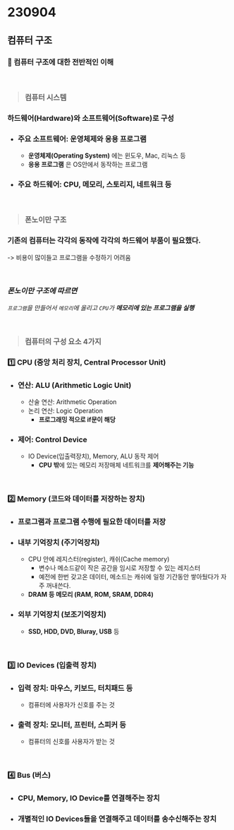 # 230904
## 컴퓨터 구조
### 🦋 컴퓨터 구조에 대한 전반적인 이해

</br>

> ### 컴퓨터 시스템

### 하드웨어(Hardware)와 소프트웨어(Software)로 구성
- ### 주요 소프트웨어: 운영체제와 응용 프로그램
    - **운영체제(Operating System)** 에는 윈도우, Mac, 리눅스 등
    - **응용 프로그램** 은 OS안에서 동작하는 프로그램
- ### 주요 하드웨어: CPU, 메모리, 스토리지, 네트워크 등

</br>

> ### 폰노이만 구조
### 기존의 컴퓨터는 각각의 동작에 각각의 하드웨어 부품이 필요했다.
-> 비용이 많이들고 프로그램을 수정하기 어려움

</br>

### *폰노이만 구조에 따르면*
*`프로그램`을 만들어서 `메모리`에 올리고 `CPU`가 **메모리에 있는 프로그램을 실행***

</br>

> ### 컴퓨터의 구성 요소 4가지
### **1️⃣ CPU (중앙 처리 장치, Central Processor Unit)**
- ### 연산: ALU (Arithmetic Logic Unit)
    - 산술 연산: Arithmetic Operation
    - 논리 연산: Logic Operation
        - **프로그래밍 적으로 if문이 해당**

- ### 제어: Control Device
    - IO Device(입출력장치), Memory, ALU 동작 제어
        - **CPU 밖**에 있는 메모리 저장매체 네트워크를 **제어해주는 기능**

</br>

### **2️⃣ Memory (코드와 데이터를 저장하는 장치)**
- ### 프로그램과 프로그램 수행에 필요한 데이터를 저장

- ### 내부 기억장치 (주기억장치)
    - CPU 안에 레지스터(register), 캐쉬(Cache memory)
        - 변수나 메소드같이 작은 공간을 임시로 저장할 수 있는 레지스터
        - 예전에 한번 갖고온 데이터, 메소드는 캐쉬에 일정 기간동안 쌓아뒀다가 자주 꺼내쓴다.
    - **DRAM 등 메모리 (RAM, ROM, SRAM, DDR4)**

- ### 외부 기억장치 (보조기억장치)
    - **SSD, HDD, DVD, Bluray, USB** 등

</br>

### **3️⃣ IO Devices (입출력 장치)**
- ### 입력 장치: 마우스, 키보드, 터치패드 등
    - 컴퓨터에 사용자가 신호를 주는 것

- ### 출력 장치: 모니터, 프린터, 스피커 등
    - 컴퓨터의 신호를 사용자가 받는 것

</br>

### **4️⃣ Bus (버스)**
- ### CPU, Memory, IO Device를 연결해주는 장치
- ### 개별적인 IO Devices들을 연결해주고 데이터를 송수신해주는 장치
